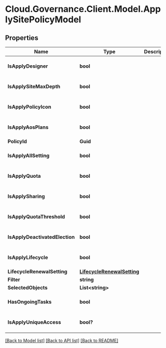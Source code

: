 # Cloud.Governance.Client.Model.ApplySitePolicyModel
## Properties

Name | Type | Description | Notes
------------ | ------------- | ------------- | -------------
**IsApplyDesigner** | **bool** |  | [optional] [default to false]
**IsApplySiteMaxDepth** | **bool** |  | [optional] [default to false]
**IsApplyPolicyIcon** | **bool** |  | [optional] [default to false]
**IsApplyAosPlans** | **bool** |  | [optional] [default to false]
**PolicyId** | **Guid** |  | [optional] 
**IsApplyAllSetting** | **bool** |  | [optional] [default to false]
**IsApplyQuota** | **bool** |  | [optional] [default to false]
**IsApplySharing** | **bool** |  | [optional] [default to false]
**IsApplyQuotaThreshold** | **bool** |  | [optional] [default to false]
**IsApplyDeactivatedElection** | **bool** |  | [optional] [default to false]
**IsApplyLifecycle** | **bool** |  | [optional] [default to false]
**LifecycleRenewalSetting** | [**LifecycleRenewalSetting**](LifecycleRenewalSetting.md) |  | [optional] 
**Filter** | **string** |  | [optional] 
**SelectedObjects** | **List&lt;string&gt;** |  | [optional] 
**HasOngoingTasks** | **bool** |  | [optional] [default to false]
**IsApplyUniqueAccess** | **bool?** |  | [optional] [default to false]

[[Back to Model list]](../README.md#documentation-for-models) [[Back to API list]](../README.md#documentation-for-api-endpoints) [[Back to README]](../README.md)

